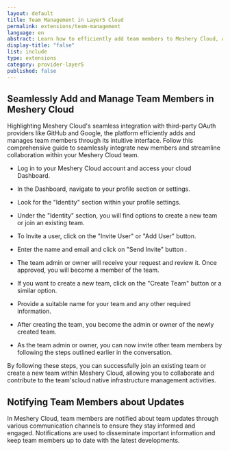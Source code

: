 ```yaml
---
layout: default
title: Team Management in Layer5 Cloud
permalink: extensions/team-management
language: en
abstract: Learn how to efficiently add team members to Meshery Cloud, assign roles and permissions, and facilitate collaboration within the platform.
display-title: "false"
list: include
type: extensions
category: provider-layer5
published: false
---
```


## Seamlessly Add and Manage Team Members in Meshery Cloud

Highlighting Meshery Cloud's seamless integration with third-party OAuth providers like GitHub and Google, the platform efficiently adds and manages team members through its intuitive interface. Follow this comprehensive guide to seamlessly integrate new members and streamline collaboration within your Meshery Cloud team.

- Log in to your Meshery Cloud account and access your cloud Dashboard.

- In the Dashboard, navigate to your profile section or settings.

- Look for the "Identity" section within your profile settings.

- Under the "Identity" section, you will find options to create a new team or join an existing team.

- To Invite a user, click on the "Invite User" or "Add User" button.

- Enter the name and email and click on "Send Invite" button .

- The team admin or owner will receive your request and review it. Once approved, you will become a member of the team.

- If you want to create a new team, click on the "Create Team" button or a similar option.

- Provide a suitable name for your team and any other required information.

- After creating the team, you become the admin or owner of the newly created team.

- As the team admin or owner, you can now invite other team members by following the steps outlined earlier in the conversation.

By following these steps, you can successfully join an existing team or create a new team within Meshery Cloud, allowing you to collaborate and contribute to the team'scloud native infrastructure management activities.

## Notifying Team Members about Updates

In Meshery Cloud, team members are notified about team updates through various communication channels to ensure they stay informed and engaged. Notifications are used to disseminate important information and keep team members up to date with the latest developments.
